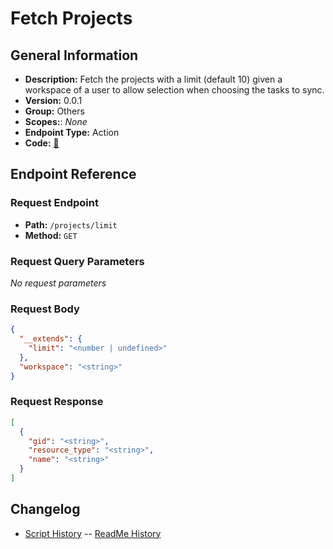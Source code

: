 # Fetch Projects

## General Information

- **Description:** Fetch the projects with a limit (default 10) given a workspace of a user to allow selection when choosing the tasks to sync.
- **Version:** 0.0.1
- **Group:** Others
- **Scopes:**: _None_
- **Endpoint Type:** Action
- **Code:** [🔗](https://github.com/NangoHQ/integration-templates/tree/main/integrations/asana/actions/fetch-projects.ts)

## Endpoint Reference

### Request Endpoint

- **Path:** `/projects/limit`
- **Method:** `GET`

### Request Query Parameters

_No request parameters_

### Request Body

```json
{
  "__extends": {
    "limit": "<number | undefined>"
  },
  "workspace": "<string>"
}
```

### Request Response

```json
[
  {
    "gid": "<string>",
    "resource_type": "<string>",
    "name": "<string>"
  }
]
```

## Changelog

- [Script History](https://github.com/NangoHQ/integration-templates/commits/main/integrations/asana/actions/fetch-projects.ts)
-- [ReadMe History](https://github.com/NangoHQ/integration-templates/commits/main/integrations/asana/actions/fetch-projects.md)
